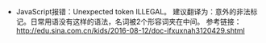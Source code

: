 - JavaScript报错：Unexpected token ILLEGAL。
建议翻译为：意外的非法标记。日常用语没有这样的语法，名词被2个形容词夹在中间。
参考链接：http://edu.sina.com.cn/kids/2016-08-12/doc-ifxuxnah3120429.shtml
